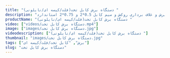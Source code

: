 ```yaml
---
title: "دستگاه برش کابل تخت(فلت/کیسه ای/نایلونی) "
description: "برش و غلاف برداری روکش و سیم کابل 0.5*2 و 0.75*2 استاندارد"
productName: "دستگاه برش کابل تخت(فلت/کیسه ای/نایلونی) "
video: ["videos/دستگاه برش کابل تخت.mp4"]
image: ["images/دستگاه برش کابل تخت.jpg"]
videodescription: ["دستگاه برش کابل تخت(فلت/کیسه ای/نایلونی) "]
thumbnail: "images/دستگاه برش کابل تخت.jpg"
tags: ["برش", "کابل تخت/فلت/کیسه ای"]
slug: "دستگاه برش کابل تخت"
---
```

